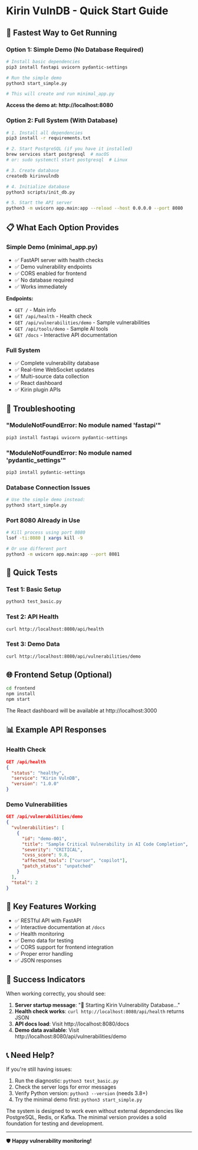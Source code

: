 # Kirin VulnDB - Quick Start Guide

## 🚀 Fastest Way to Get Running

### Option 1: Simple Demo (No Database Required)

```bash
# Install basic dependencies
pip3 install fastapi uvicorn pydantic-settings

# Run the simple demo
python3 start_simple.py

# This will create and run minimal_app.py
```

**Access the demo at: http://localhost:8080**

### Option 2: Full System (With Database)

```bash
# 1. Install all dependencies
pip3 install -r requirements.txt

# 2. Start PostgreSQL (if you have it installed)
brew services start postgresql  # macOS
# or: sudo systemctl start postgresql  # Linux

# 3. Create database
createdb kirinvulndb

# 4. Initialize database
python3 scripts/init_db.py

# 5. Start the API server
python3 -m uvicorn app.main:app --reload --host 0.0.0.0 --port 8080
```

## 📋 What Each Option Provides

### Simple Demo (minimal_app.py)
- ✅ FastAPI server with health checks
- ✅ Demo vulnerability endpoints
- ✅ CORS enabled for frontend
- ✅ No database required
- ✅ Works immediately

**Endpoints:**
- `GET /` - Main info
- `GET /api/health` - Health check
- `GET /api/vulnerabilities/demo` - Sample vulnerabilities
- `GET /api/tools/demo` - Sample AI tools
- `GET /docs` - Interactive API documentation

### Full System
- ✅ Complete vulnerability database
- ✅ Real-time WebSocket updates
- ✅ Multi-source data collection
- ✅ React dashboard
- ✅ Kirin plugin APIs

## 🔧 Troubleshooting

### "ModuleNotFoundError: No module named 'fastapi'"
```bash
pip3 install fastapi uvicorn pydantic-settings
```

### "ModuleNotFoundError: No module named 'pydantic_settings'"
```bash
pip3 install pydantic-settings
```

### Database Connection Issues
```bash
# Use the simple demo instead:
python3 start_simple.py
```

### Port 8080 Already in Use
```bash
# Kill process using port 8080
lsof -ti:8080 | xargs kill -9

# Or use different port
python3 -m uvicorn app.main:app --port 8081
```

## 🎯 Quick Tests

### Test 1: Basic Setup
```bash
python3 test_basic.py
```

### Test 2: API Health
```bash
curl http://localhost:8080/api/health
```

### Test 3: Demo Data
```bash
curl http://localhost:8080/api/vulnerabilities/demo
```

## 🌐 Frontend Setup (Optional)

```bash
cd frontend
npm install
npm start
```

The React dashboard will be available at http://localhost:3000

## 📊 Example API Responses

### Health Check
```json
GET /api/health
{
  "status": "healthy",
  "service": "Kirin VulnDB",
  "version": "1.0.0"
}
```

### Demo Vulnerabilities
```json
GET /api/vulnerabilities/demo
{
  "vulnerabilities": [
    {
      "id": "demo-001",
      "title": "Sample Critical Vulnerability in AI Code Completion",
      "severity": "CRITICAL",
      "cvss_score": 9.8,
      "affected_tools": ["cursor", "copilot"],
      "patch_status": "unpatched"
    }
  ],
  "total": 2
}
```

## 🔑 Key Features Working

- ✅ RESTful API with FastAPI
- ✅ Interactive documentation at `/docs`
- ✅ Health monitoring
- ✅ Demo data for testing
- ✅ CORS support for frontend integration
- ✅ Proper error handling
- ✅ JSON responses

## 🎉 Success Indicators

When working correctly, you should see:

1. **Server startup message**: "🚀 Starting Kirin Vulnerability Database..."
2. **Health check works**: `curl http://localhost:8080/api/health` returns JSON
3. **API docs load**: Visit http://localhost:8080/docs
4. **Demo data available**: Visit http://localhost:8080/api/vulnerabilities/demo

## 📞 Need Help?

If you're still having issues:

1. Run the diagnostic: `python3 test_basic.py`
2. Check the server logs for error messages
3. Verify Python version: `python3 --version` (needs 3.8+)
4. Try the minimal demo first: `python3 start_simple.py`

The system is designed to work even without external dependencies like PostgreSQL, Redis, or Kafka. The minimal version provides a solid foundation for testing and development.

---

🛡️ **Happy vulnerability monitoring!**
